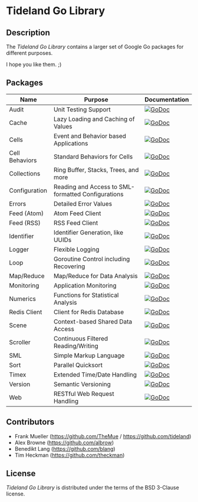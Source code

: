 # Tideland Go Library

## Description

The *Tideland Go Library* contains a larger set of Google Go packages
for different purposes. 

I hope you like them. ;)

## Packages

| Name           | Purpose                                            | Documentation                                                                                                                                   |
|----------------|----------------------------------------------------|-------------------------------------------------------------------------------------------------------------------------------------------------|
| Audit          | Unit Testing Support                               | [![GoDoc](https://godoc.org/github.com/tideland/golib/audit?status.svg)](https://godoc.org/github.com/tideland/golib/audit)                     |
| Cache          | Lazy Loading and Caching of Values                 | [![GoDoc](https://godoc.org/github.com/tideland/golib/cache?status.svg)](https://godoc.org/github.com/tideland/golib/cache)                     |
| Cells          | Event and Behavior based Applications              | [![GoDoc](https://godoc.org/github.com/tideland/golib/cells?status.svg)](https://godoc.org/github.com/tideland/golib/cells)                     |
| Cell Behaviors | Standard Behaviors for Cells                       | [![GoDoc](https://godoc.org/github.com/tideland/golib/cells/behaviors?status.svg)](https://godoc.org/github.com/tideland/golib/cells/behaviors) |
| Collections    | Ring Buffer, Stacks, Trees, and more               | [![GoDoc](https://godoc.org/github.com/tideland/golib/collections?status.svg)](https://godoc.org/github.com/tideland/golib/collections)         |
| Configuration  | Reading and Access to SML-formatted Configurations | [![GoDoc](https://godoc.org/github.com/tideland/golib/configuration?status.svg)](https://godoc.org/github.com/tideland/golib/configuration)     |
| Errors         | Detailed Error Values                              | [![GoDoc](https://godoc.org/github.com/tideland/golib/errors?status.svg)](https://godoc.org/github.com/tideland/golib/errors)                   |
| Feed (Atom)    | Atom Feed Client                                   | [![GoDoc](https://godoc.org/github.com/tideland/golib/feed/atom?status.svg)](https://godoc.org/github.com/tideland/golib/feed/atom)             |
| Feed (RSS)     | RSS Feed Client                                    | [![GoDoc](https://godoc.org/github.com/tideland/golib/feed/rss?status.svg)](https://godoc.org/github.com/tideland/golib/feed/rss)               |
| Identifier     | Identifier Generation, like UUIDs                  | [![GoDoc](https://godoc.org/github.com/tideland/golib/identifier?status.svg)](https://godoc.org/github.com/tideland/golib/identifier)           |
| Logger         | Flexible Logging                                   | [![GoDoc](https://godoc.org/github.com/tideland/golib/logger?status.svg)](https://godoc.org/github.com/tideland/golib/logger)                   |
| Loop           | Goroutine Control including Recovering             | [![GoDoc](https://godoc.org/github.com/tideland/golib/loop?status.svg)](https://godoc.org/github.com/tideland/golib/loop)                       |
| Map/Reduce     | Map/Reduce for Data Analysis                       | [![GoDoc](https://godoc.org/github.com/tideland/golib/mapreduce?status.svg)](https://godoc.org/github.com/tideland/golib/mapreduce)             |
| Monitoring     | Application Monitoring                             | [![GoDoc](https://godoc.org/github.com/tideland/golib/monitoring?status.svg)](https://godoc.org/github.com/tideland/golib/monitoring)           |
| Numerics       | Functions for Statistical Analysis                 | [![GoDoc](https://godoc.org/github.com/tideland/golib/numerics?status.svg)](https://godoc.org/github.com/tideland/golib/numerics)               |
| Redis Client   | Client for Redis Database                          | [![GoDoc](https://godoc.org/github.com/tideland/golib/redis?status.svg)](https://godoc.org/github.com/tideland/golib/redis)                     |
| Scene          | Context-based Shared Data Access                   | [![GoDoc](https://godoc.org/github.com/tideland/golib/scene?status.svg)](https://godoc.org/github.com/tideland/golib/scene)                     |
| Scroller       | Continuous Filtered Reading/Writing                | [![GoDoc](https://godoc.org/github.com/tideland/golib/scroller?status.svg)](https://godoc.org/github.com/tideland/golib/scroller)               |
| SML            | Simple Markup Language                             | [![GoDoc](https://godoc.org/github.com/tideland/golib/sml?status.svg)](https://godoc.org/github.com/tideland/golib/sml)                         |
| Sort           | Parallel Quicksort                                 | [![GoDoc](https://godoc.org/github.com/tideland/golib/sort?status.svg)](https://godoc.org/github.com/tideland/golib/sort)                       |
| Timex          | Extended Time/Date Handling                        | [![GoDoc](https://godoc.org/github.com/tideland/golib/timex?status.svg)](https://godoc.org/github.com/tideland/golib/timex)                     |
| Version        | Semantic Versioning                                | [![GoDoc](https://godoc.org/github.com/tideland/golib/version?status.svg)](https://godoc.org/github.com/tideland/golib/version)                 |
| Web            | RESTful Web Request Handling                       | [![GoDoc](https://godoc.org/github.com/tideland/golib/web?status.svg)](https://godoc.org/github.com/tideland/golib/web)                         |

## Contributors

- Frank Mueller (https://github.com/TheMue / https://github.com/tideland)
- Alex Browne (https://github.com/albrow)
- Benedikt Lang (https://github.com/blang)
- Tim Heckman (https://github.com/theckman)

## License

*Tideland Go Library* is distributed under the terms of the BSD 3-Clause license.
